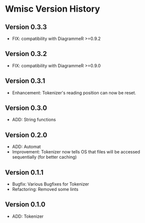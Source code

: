 # Wmisc Version History

## Version 0.3.3
- FIX: compatibility with DiagrammeR >=0.9.2 

## Version 0.3.2
- FIX: compatibility with DiagrammeR >=0.9.0 

## Version 0.3.1
- Enhancement: Tokenizer's reading position can now be reset.

## Version 0.3.0
- ADD: String functions

## Version 0.2.0
- ADD: Automat
- Improvement: Tokenizer now tells OS that files will be accessed sequentially (for better caching)

## Version 0.1.1

- Bugfix: Various Bugfixes for Tokenizer
- Refactoring: Removed some lints

## Version 0.1.0 

- ADD: Tokenizer
